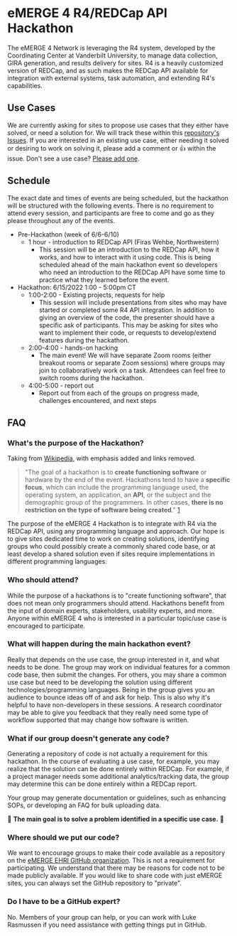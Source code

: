 # eMERGE 4 R4/REDCap API Hackathon

The eMERGE 4 Network is leveraging the R4 system, developed by the Coordinating Center at Vanderbilt University, to manage data collection, GIRA generation, and results delivery for sites.  R4 is a heavily customized version of REDCap, and as such makes the REDCap API available for  integration with external systems, task automation, and extending R4's capabilities.

## Use Cases

We are currently asking for sites to propose use cases that they either have solved, or need a solution for.  We will track these within this [repository's Issues](https://github.com/emerge-ehri/r4-hackathon/issues).  If you are interested in an existing use case, either needing it solved or desiring to work on solving it, please add a comment or 👍 within the issue.  Don't see a use case?  [Please add one](https://github.com/emerge-ehri/r4-hackathon/issues/new).

## Schedule

The exact date and times of events are being scheduled, but the hackathon will be structured with the following events.  There is no requirement to attend every session, and participants are free to come and go as they please throughout any of the events.

* Pre-Hackathon (week of 6/6-6/10)
  * 1 hour - introduction to REDCap API (Firas Wehbe, Northwestern)
    * This session will be an introduction to the REDCap API, how it works, and how to interact with it using code.  This is being scheduled ahead of the main hackathon event so developers who need an introduction to the REDCap API have some time to practice what they learned before the event.
* Hackathon: 6/15/2022 1:00 - 5:00pm CT
  * 1:00-2:00 - Existing projects, requests for help
    * This session will include presentations from sites who may have started or completed some R4 API integration.  In addition to giving an overview of the code, the presenter should have a specific ask of participants.  This may be asking for sites who want to implement their code, or requests to develop/extend features during the hackathon.
  * 2:00-4:00 - hands-on hacking
    * The main event!  We will have separate Zoom rooms (either breakout rooms or separate Zoom sessions) where groups may join to collaboratively work on a task.  Attendees can feel free to switch rooms during the hackathon.
  * 4:00-5:00 - report out
    * Report out from each of the groups on progress made, challenges encountered, and next steps

## FAQ

### What's the purpose of the Hackathon?

Taking from [Wikipedia](https://en.wikipedia.org/wiki/Hackathon), with emphasis added and links removed.

> "The goal of a hackathon is to **create functioning software** or hardware by the end of the event. Hackathons tend to have a **specific focus**, which can include the programming language used, the operating system, an application, an **API**, or the subject and the demographic group of the programmers. In other cases, **there is no restriction on the type of software being created**." [1](https://en.wikipedia.org/wiki/Hackathon)

The purpose of the eMERGE 4 Hackathon is to integrate with R4 via the REDCap API, using any programming language and approach.  Our hope is to give sites dedicated time to work on creating solutions, identifying groups who could possibly create a commonly shared code base, or at least develop a shared solution even if sites require implementations in different programming languages.

### Who should attend?

While the purpose of a hackathons is to "create functioning software", that does not mean only programmers should attend.  Hackathons benefit from the input of domain experts, stakeholders, usability experts, and more.  Anyone within eMERGE 4 who is interested in a particular topic/use case is encouraged to participate.

### What will happen during the main hackathon event?

Really that depends on the use case, the group interested in it, and what needs to be done.  The group may work on individual features for a common code base, then submit the changes.  For others, you may share a common use case but need to be developing the solution using different technologies/programming languages.  Being in the group gives you an audience to bounce ideas off of and ask for help.  This is also why it's helpful to have non-developers in these sessions.  A research coordinator may be able to give you feedback that they really need some type of workflow supported that may change how software is written.

### What if our group doesn't generate any code?

Generating a repository of code is not actually a requirement for this hackathon.  In the course of evaluating a use case, for example, you may realize that the solution can be done entirely within REDCap.  For example, if a project manager needs some additional analytics/tracking data, the group may determine this can be done entirely within a REDCap report.

Your group may generate documentation or guidelines, such as enhancing SOPs, or developing an FAQ for bulk uploading data.

🎯 **The main goal is to solve a problem identified in a specific use case.** 🎯

### Where should we put our code?

We want to encourage groups to make their code available as a repository on the [eMERGE EHRI GitHub organization](https://github.com/emerge-ehri).  This is not a requirement for participating.  We understand that there may be reasons for code not to be made publicly available.  If you would like to share code with just eMERGE sites, you can always set the GitHub repository to "private".

### Do I have to be a GitHub expert?

No. Members of your group can help, or you can work with Luke Rasmussen if you need assistance with getting things put in GitHub.
